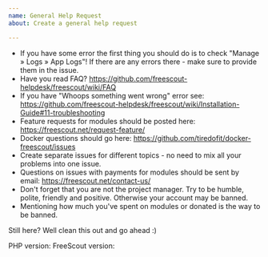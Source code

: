 ```yaml
---
name: General Help Request
about: Create a general help request

---
```


* If you have some error the first thing you should do is to check "Manage » Logs » App Logs"! If there are any errors there - make sure to provide them in the issue.
* Have you read FAQ? https://github.com/freescout-helpdesk/freescout/wiki/FAQ
* If you have "Whoops something went wrong" error see: https://github.com/freescout-helpdesk/freescout/wiki/Installation-Guide#11-troubleshooting
* Feature requests for modules should be posted here: https://freescout.net/request-feature/
* Docker questions should go here: https://github.com/tiredofit/docker-freescout/issues
* Create separate issues for different topics - no need to mix all your problems into one issue.
* Questions on issues with payments for modules should be sent by email: https://freescout.net/contact-us/
* Don't forget that you are not the project manager. Try to be humble, polite, friendly and positive. Otherwise your account may be banned.
* Mentioning how much you've spent on modules or donated is the way to be banned.

Still here? Well clean this out and go ahead :)

PHP version: 
FreeScout version: 